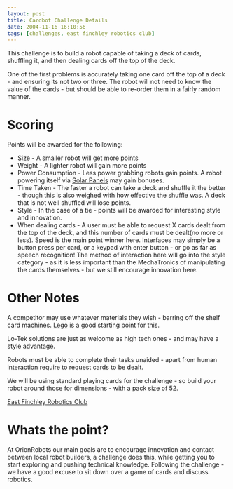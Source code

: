 ```yaml
---
layout: post
title: Cardbot Challenge Details
date: 2004-11-16 16:10:56
tags: [challenges, east finchley robotics club]
---
```

This challenge is to build a robot capable of taking a deck of cards, shuffling it, and then dealing cards off the top of the deck.

One of the first problems is accurately taking one card off the top of a deck - and ensuring its not two or three. The robot will not need to know the value of the cards - but should be able to re-order them in a fairly random manner.

# Scoring

Points will be awarded for the following:

* Size - A smaller robot will get more points
* Weight - A lighter robot will gain more points
* Power Consumption - Less power grabbing robots gain points. A robot powering itself via <a href="/wiki/solar_panel.html" title="Solar Panel">Solar Panels</a> may gain bonuses.
* Time Taken - The faster a robot can take a deck and shuffle it the better - though this is also weighed with how effective the shuffle was. A deck that is not well shuffled will lose points.
* Style - In the case of a tie - points will be awarded for interesting style and innovation.
* When dealing cards - A user must be able to request X cards dealt from the top of the deck, and this number of cards must be dealt(no more or less). Speed is the main point winner here. Interfaces may simply be a button press per card, or a keypad with enter button - or go as far as speech recognition! The method of interaction here will go into the style category - as it is less important than the MechaTronics of manipulating the cards themselves - but we still encourage innovation here.

# Other Notes

A competitor may use whatever materials they wish - barring off the shelf card machines. <a href="/wiki/lego.html" title="The best known construction toy">Lego</a> is a good starting point for this.

Lo-Tek solutions are just as welcome as high tech ones - and may have a style advantage.

Robots must be able to complete their tasks unaided - apart from human interaction require to request cards to be dealt.

We will be using standard playing cards for the challenge - so build your robot around those for dimensions - with a pack size of 52.

<a href="/wiki/east_finchley_robotics_club.html" title="East Finchley Robotics Club">East Finchley Robotics Club</a>

# Whats the point?

At OrionRobots our main goals are to encourage innovation and contact between local robot builders, a challenge does this, while getting you to start exploring and pushing technical knowledge. Following the challenge - we have a good excuse to sit down over a game of cards and discuss robotics.

